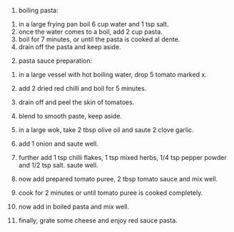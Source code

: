 1. boiling pasta:

1) in a large frying pan boil 6 cup water and 1 tsp salt.
2) once the water comes to a boil, add 2 cup pasta.
3) boil for 7 minutes, or until the pasta is cooked al dente.
4) drain off the pasta and keep aside.

2. pasta sauce preparation:

1) in a large vessel with hot boiling water, drop 5 tomato marked x.
2) add 2 dried red chilli and boil for 5 minutes.
3) drain off and peel the skin of tomatoes.
4) blend to smooth paste, keep aside.
5) in a large wok, take 2 tbsp olive oil and saute 2 clove garlic.
6) add 1 onion and saute well.
7) further add 1 tsp chilli flakes, 1 tsp mixed herbs, 1/4 tsp pepper powder and 1/2 tsp salt. saute well.

8) now add prepared tomato puree, 2 tbsp tomato sauce and mix well.

9) cook for 2 minutes or until tomato puree is cooked completely.
10) now add in boiled pasta and mix well.
11) finally, grate some cheese and enjoy red sauce pasta.
